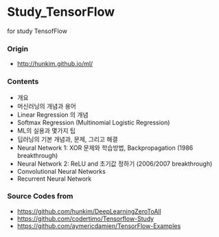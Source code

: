 # Study_TensorFlow
for study TensofFlow

### Origin 
* http://hunkim.github.io/ml/

### Contents
* 개요
* 머신러닝의 개념과 용어
* Linear Regression 의 개념
* Softmax Regression (Multinomial Logistic Regression)
* ML의 실용과 몇가지 팁 
* 딥러닝의 기본 개념과, 문제, 그리고 해결 
* Neural Network 1: XOR 문제와 학습방법, Backpropagation (1986 breakthrough) 
* Neural Network 2: ReLU and 초기값 정하기 (2006/2007 breakthrough) 
* Convolutional Neural Networks 
* Recurrent Neural Network 

### Source Codes from
* https://github.com/hunkim/DeepLearningZeroToAll
* https://github.com/codertimo/Tensorflow-Study
* https://github.com/aymericdamien/TensorFlow-Examples


